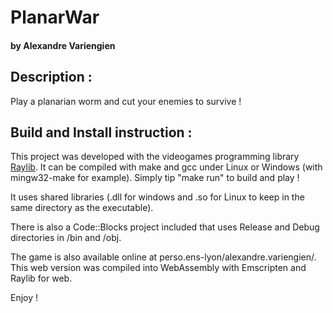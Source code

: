 

# PlanarWar
#### by Alexandre Variengien 



## Description :

Play a planarian worm and cut your enemies to survive !



## Build and Install instruction :

This project was developed with the videogames programming library [Raylib](www.raylib.com).
It can be compiled with make and gcc under Linux or Windows (with mingw32-make for example).
Simply tip "make run" to build and play !

It uses shared libraries (.dll for windows and .so for Linux to keep in the same directory 
as the executable).

There is also a Code::Blocks project included that uses Release and Debug directories in /bin and /obj.

The game is also available online at perso.ens-lyon/alexandre.variengien/. 
This web version was compiled into WebAssembly with Emscripten and Raylib for web.

Enjoy !
